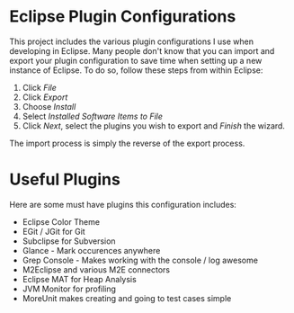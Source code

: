 Eclipse Plugin Configurations
=============================
This project includes the various plugin configurations I use when developing in Eclipse.  Many people don't know that you can import and export your plugin configuration to save time when setting up a new instance of Eclipse.  To do so, follow these steps from within Eclipse:

1. Click *File*
2. Click *Export*
3. Choose *Install*
4. Select *Installed Software Items to File*
5. Click *Next*, select the plugins you wish to export and *Finish* the wizard.

The import process is simply the reverse of the export process.

Useful Plugins
==============
Here are some must have plugins this configuration includes:

* Eclipse Color Theme
* EGit / JGit for Git
* Subclipse for Subversion
* Glance - Mark occurences anywhere
* Grep Console - Makes working with the console / log awesome
* M2Eclipse and various M2E connectors
* Eclipse MAT for Heap Analysis
* JVM Monitor for profiling
* MoreUnit makes creating and going to test cases simple


